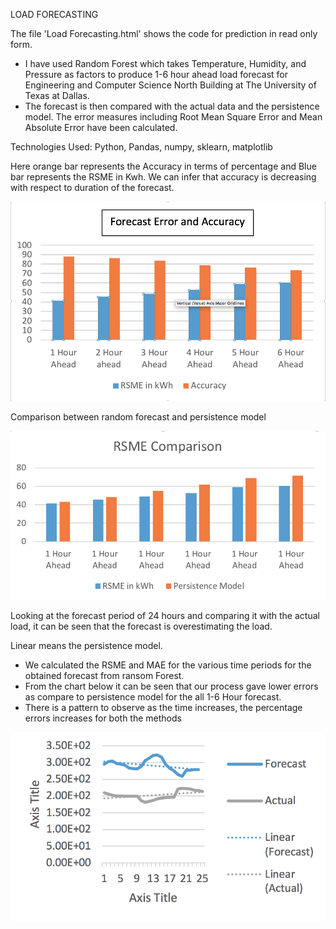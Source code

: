 LOAD FORECASTING

The file 'Load Forecasting.html' shows the code for prediction in read only form.

-	I have used Random Forest which takes Temperature, Humidity, and Pressure as factors to produce 1-6 hour ahead load 	forecast for Engineering and Computer Science North Building at The University of Texas at Dallas. 
-	The forecast is then compared with the actual data and the persistence model. The error measures including Root Mean 	 Square Error and Mean Absolute Error have been calculated.

Technologies Used: Python, Pandas, numpy, sklearn, matplotlib



Here orange bar represents the Accuracy in terms of percentage and Blue bar represents the RSME in Kwh. We can infer that accuracy is decreasing with respect to duration of the forecast.

![alt text](screenshots/1.png "")

Comparison between random forecast and persistence model

![alt text](screenshots/2.png "")

Looking at the forecast period of 24 hours and comparing it with the actual load, it can be seen that the forecast is overestimating the load. 

Linear means the persistence model.

-	We calculated the RSME and MAE for the various time periods for the obtained forecast from ransom Forest. 
-	From the chart below it can be seen that our process gave lower errors as compare to persistence model for the all 
	1-6 Hour forecast. 
-	There is a pattern to observe as the time increases, the percentage errors increases for both the methods

![alt text](screenshots/3.png "")